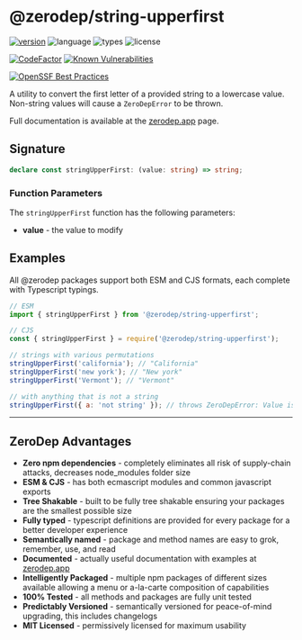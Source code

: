 # @zerodep/string-upperfirst

[![version](https://img.shields.io/npm/v/@zerodep/string-upperfirst?style=flat-square&color=blue)](https://www.npmjs.com/package/@zerodep/string-upperfirst)
![language](https://img.shields.io/badge/typescript-100%25-blue?style=flat-square)
![types](https://img.shields.io/badge/types-included-blue?style=flat-square)
![license](https://img.shields.io/github/license/cdepage/zerodep?color=blue&style=flat-square)

[![CodeFactor](https://www.codefactor.io/repository/github/cdepage/zerodep/badge)](https://www.codefactor.io/repository/github/cdepage/zerodep)
[![Known Vulnerabilities](https://snyk.io/test/github/cdepage/zerodep/badge.svg)](https://snyk.io/test/github/cdepage/zerodep)

[![OpenSSF Best Practices](https://www.bestpractices.dev/projects/9225/badge)](https://www.bestpractices.dev/projects/9225)

A utility to convert the first letter of a provided string to a lowercase value. Non-string values will cause a `ZeroDepError` to be thrown.

Full documentation is available at the [zerodep.app](http://zerodep.app/#/string/upperfirst) page.

## Signature

```typescript
declare const stringUpperFirst: (value: string) => string;
```

### Function Parameters

The `stringUpperFirst` function has the following parameters:

- **value** - the value to modify

## Examples

All @zerodep packages support both ESM and CJS formats, each complete with Typescript typings.

```javascript
// ESM
import { stringUpperFirst } from '@zerodep/string-upperfirst';

// CJS
const { stringUpperFirst } = require('@zerodep/string-upperfirst');
```

```javascript
// strings with various permutations
stringUpperFirst('california'); // "California"
stringUpperFirst('new york'); // "New york"
stringUpperFirst('Vermont'); // "Vermont"

// with anything that is not a string
stringUpperFirst({ a: 'not string' }); // throws ZeroDepError: Value is not a string
```

---

## ZeroDep Advantages

- **Zero npm dependencies** - completely eliminates all risk of supply-chain attacks, decreases node_modules folder size
- **ESM & CJS** - has both ecmascript modules and common javascript exports
- **Tree Shakable** - built to be fully tree shakable ensuring your packages are the smallest possible size
- **Fully typed** - typescript definitions are provided for every package for a better developer experience
- **Semantically named** - package and method names are easy to grok, remember, use, and read
- **Documented** - actually useful documentation with examples at [zerodep.app](https://zerodep.app)
- **Intelligently Packaged** - multiple npm packages of different sizes available allowing a menu or a-la-carte composition of capabilities
- **100% Tested** - all methods and packages are fully unit tested
- **Predictably Versioned** - semantically versioned for peace-of-mind upgrading, this includes changelogs
- **MIT Licensed** - permissively licensed for maximum usability
